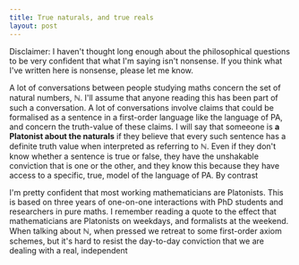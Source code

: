 ```yaml
---
title: True naturals, and true reals
layout: post
---
```


<script type="text/x-mathjax-config"> MathJax.Hub.Config({ tex2jax: { inlineMath: [['$','$'], ['\\(','\\)']], processEscapes: true } }); </script> <script src="https://cdnjs.cloudflare.com/ajax/libs/mathjax/2.7.0/MathJax.js?config=TeX-AMS-MML_HTMLorMML" type="text/javascript"></script>

Disclaimer: I haven't thought long enough about the philosophical questions to be very confident that what I'm saying isn't nonsense. If you think what I've written here is nonsense, please let me know. 

A lot of conversations between people studying maths concern the set of natural numbers, $\mathbb{N}$. I'll assume that anyone reading this has been part of such a conversation. A lot of conversations involve claims that could be formalised as a sentence in a first-order language like the language of PA, and concern the truth-value of these claims. I will say that someeone is **a Platonist about the naturals** if they believe that every such sentence has a definite truth value when interpreted as referring to $\mathbb{N}$. Even if they don't know whether a sentence is true or false, they have the unshakable conviction that is one or the other, and they know this because they have access to a specific, true, model of the language of PA. By contrast 

I'm pretty confident that most working mathematicians are Platonists. This is based on three years of one-on-one interactions with PhD students and researchers in pure maths. I remember reading a quote to the effect that mathematicians are Platonists on weekdays, and formalists at the weekend. When talking about $\mathbb{N}$, when pressed we retreat to some first-order axiom schemes, but it's hard to resist the day-to-day conviction that we are dealing with a real, independent
